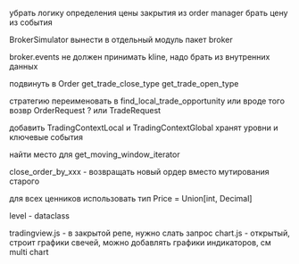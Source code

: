убрать логику определения цены закрытия из order manager
брать цену из события

BrokerSimulator вынести в отдельный модуль
пакет broker

broker.events не должен принимать kline, надо брать из внутренних данных

подвинуть в Order
get_trade_close_type
get_trade_open_type

стратегию переименовать в find_local_trade_opportunity или вроде того
возвр OrderRequest ? или TradeRequest

добавить TradingContextLocal и TradingContextGlobal
хранят уровни и ключевые события

найти место для get_moving_window_iterator

close_order_by_xxx - возвращать новый ордер вместо мутирования старого

для всех ценников использовать тип Price = Union[int, Decimal]

level - dataclass

tradingview.js - в закрытой репе, нужно слать запрос
chart.js - открытый, строит графики свечей, можно добавлять графики индикаторов, см multi chart
